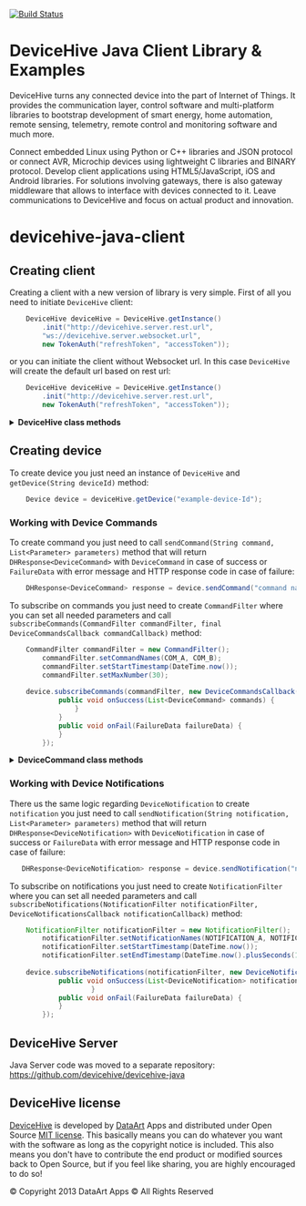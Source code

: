 [![Build Status](https://travis-ci.org/devicehive/devicehive-java.svg?branch=development)](https://travis-ci.org/devicehive/devicehive-java)

DeviceHive Java Client Library & Examples
=========================================

[DeviceHive]: http://devicehive.com "DeviceHive framework"
[DataArt]: http://dataart.com "DataArt"

DeviceHive turns any connected device into the part of Internet of Things.
It provides the communication layer, control software and multi-platform
libraries to bootstrap development of smart energy, home automation, remote
sensing, telemetry, remote control and monitoring software and much more.

Connect embedded Linux using Python or C++ libraries and JSON protocol or
connect AVR, Microchip devices using lightweight C libraries and BINARY protocol.
Develop client applications using HTML5/JavaScript, iOS and Android libraries.
For solutions involving gateways, there is also gateway middleware that allows
to interface with devices connected to it. Leave communications to DeviceHive
and focus on actual product and innovation.

# devicehive-java-client
## Creating client
Creating a client with a new version of library is very simple. First of all you need to initiate `DeviceHive` client:
```java
    DeviceHive deviceHive = DeviceHive.getInstance()
        .init("http://devicehive.server.rest.url", 
        "ws://devicehive.server.websocket.url",
        new TokenAuth("refreshToken", "accessToken"));
```
or you can initiate the client without Websocket url. In this case `DeviceHive` will create the default url based on rest url:
```java
    DeviceHive deviceHive = DeviceHive.getInstance()
        .init("http://devicehive.server.rest.url", 
        new TokenAuth("refreshToken", "accessToken"));
```

<details>
 <summary><b>DeviceHive class methods</b></summary>
 
* `getInfo()` - gets server info
* `getClusterInfo()` - gets cluster info
* `createToken(List<String> actions, Long userId, List<String> networkIds, List<String> deviceIds, DateTime expiration)` - creates token
* `refreshToken()` - refreshes token
* `getProperty(String name)` - gets property by name
* `setProperty(String name, String value)` - creates property
* `removeProperty(String name)` - removes property by name
* `subscribeCommands(List<String> ids, CommandFilter commandFilter, DeviceCommandsCallback commandsCallback)` - subcribes on specific commands by `device ids` and `command filter` parameters 
* `subscribeNotifications(List<String> ids, NotificationFilter notificationFilter, notificationsCallback)` - subcribes on specific notifications by `device ids` and `notification filter` parameters 
* `unsubscribeCommands(List<String> ids, CommandFilter commandFilter)` -  updates current subcription or unsubscribes at all
* `unsubscribeNotifications(List<String> ids, NotificationFilter notificationFilter)` - updates current subcription or unsubscribes at all
* `listNetworks(NetworkFilter filter)` - gets list of `Network`
* `getNetwork(long id)` - gets `Network` by network's id 
* `removeNetwork(long id)` - removes `Network` by id
* `createNetwork(String name, String description)` -  creates `Network` by id
* `listDevices(DeviceFilter filter)` - gets list of `Device`
* `removeDevice(String id)` - removes `Device` by id
* `getDevice(String id)` - gets existing `Device` by id or creates new `Device`
* `putDevice(String id, String name)` - creates `Device`

</details>

## Creating device
To create device you just need an instance of `DeviceHive` and `getDevice(String deviceId)` method:
```java
    Device device = deviceHive.getDevice("example-device-Id");
```
### Working with Device Commands
To create command you just need to call 
`sendCommand(String command, List<Parameter> parameters)` method that will return `DHResponse<DeviceCommand>` with `DeviceCommand` in case of success or `FailureData` with error message and HTTP response code in case of failure:
```java
    DHResponse<DeviceCommand> response = device.sendCommand("command name", parameters);
```
To subscribe on commands you just need to create `CommandFilter` where you can set all needed parameters and call `subscribeCommands(CommandFilter commandFilter, final DeviceCommandsCallback commandCallback)` method:
```java
    CommandFilter commandFilter = new CommandFilter();
        commandFilter.setCommandNames(COM_A, COM_B);
        commandFilter.setStartTimestamp(DateTime.now());
        commandFilter.setMaxNumber(30);
    
    device.subscribeCommands(commandFilter, new DeviceCommandsCallback() {
            public void onSuccess(List<DeviceCommand> commands) {
                }
            }
            public void onFail(FailureData failureData) {
            }
        });
```

<details>
 <summary><b>DeviceCommand class methods</b></summary>
 
`DeviceCommand` contains such properties:
* `id` (read only)
* `user_id` (read only)
* `command` (read only)
* `parameters` (read only)
* `lifetime` (read only)
* `timestamp` (read only)
* `last_updated` (read only)
* `status`
* `result`

`DeviceCommand` contains such methods:
* `updateCommand` - updates current command
* `fetchCommandStatus` - gets command status
* `fetchCommandResult` - gets command result

</details>

### Working with Device Notifications
There us the same logic regarding `DeviceNotification` to create `notification` you just need to call 
`sendNotification(String notification, List<Parameter> parameters)` method that will return ` DHResponse<DeviceNotification>` with `DeviceNotification` in case of success or `FailureData` with error message and HTTP response code in case of failure:
 ```java
    DHResponse<DeviceNotification> response = device.sendNotification("notification name", parameters);
```
To subscribe on notifications you just need to create `NotificationFilter` where you can set all needed parameters and call `subscribeNotifications(NotificationFilter notificationFilter, DeviceNotificationsCallback notificationCallback)` method:
```java
    NotificationFilter notificationFilter = new NotificationFilter();
        notificationFilter.setNotificationNames(NOTIFICATION_A, NOTIFICATION_B);
        notificationFilter.setStartTimestamp(DateTime.now());
        notificationFilter.setEndTimestamp(DateTime.now().plusSeconds(10));
        
    device.subscribeNotifications(notificationFilter, new DeviceNotificationsCallback(){
            public void onSuccess(List<DeviceNotification> notifications) {
                    }
            public void onFail(FailureData failureData) {
            }
        });
```
DeviceHive Server
------------------
Java Server code was moved to a separate repository: https://github.com/devicehive/devicehive-java


DeviceHive license
------------------

[DeviceHive] is developed by [DataArt] Apps and distributed under Open Source
[MIT license](http://en.wikipedia.org/wiki/MIT_License). This basically means
you can do whatever you want with the software as long as the copyright notice
is included. This also means you don't have to contribute the end product or
modified sources back to Open Source, but if you feel like sharing, you are
highly encouraged to do so!

&copy; Copyright 2013 DataArt Apps &copy; All Rights Reserved
